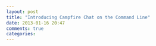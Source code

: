 ```yaml
---
layout: post
title: "Introducing Campfire Chat on the Command Line"
date: 2013-01-16 20:47
comments: true
categories: 
---
```

